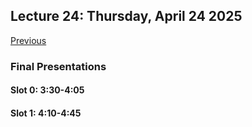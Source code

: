 ## Lecture 24: Thursday, April 24 2025

[Previous](/lectures/L23.md)

### Final Presentations

#### Slot 0: 3:30-4:05

#### Slot 1: 4:10-4:45
